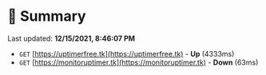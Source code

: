 # 📖 Summary
Last updated: **12/15/2021, 8:46:07 PM**

- `GET` [https://uptimerfree.tk](https://uptimerfree.tk) - **Up** (4333ms)
- `GET` [https://monitoruptimer.tk](https://monitoruptimer.tk) - **Down** (63ms)
